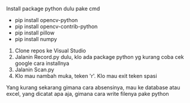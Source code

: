 Install package python dulu pake cmd
- pip install opencv-python
- pip install opencv-contrib-python
- pip install pillow
- pip install numpy

1. Clone repos ke Visual Studio
2. Jalanin Record.py dulu, klo ada package python yg kurang coba cek google cara installnya
3. Jalanin Scan.py
4. Klo mau nambah muka, teken 'r'. Klo mau exit teken spasi

Yang kurang sekarang gimana cara absensinya, mau ke database atau excel, yang dicatat apa aja, gimana cara write filenya pake python
